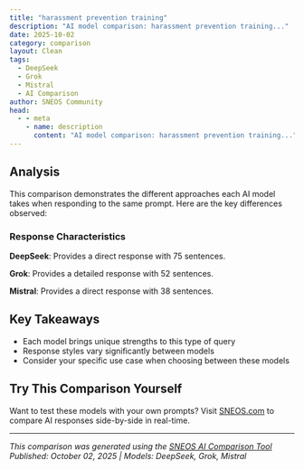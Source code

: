 ```yaml
---
title: "harassment prevention training"
description: "AI model comparison: harassment prevention training..."
date: 2025-10-02
category: comparison
layout: Clean
tags:
  - DeepSeek
  - Grok
  - Mistral
  - AI Comparison
author: SNEOS Community
head:
  - - meta
    - name: description
      content: "AI model comparison: harassment prevention training..."
---
```


<ChatComparison
  title="harassment prevention training"
  prompt="harassment prevention training"
  :responses='{"DeepSeek": "Of course. Harassment prevention training is a critical component of a healthy, safe, and legally compliant workplace. Here is a comprehensive overview covering its importance, key elements, best practices, and how to implement it effectively.\n\n### What is Harassment Prevention Training?\n\nHarassment prevention training is an educational program designed to inform employees and managers about what constitutes harassment, how to prevent it, how to report it, and the consequences for engaging in such behavior. It goes beyond just legal compliance to foster a respectful organizational culture.\n\n### Why is it So Important?\n\n1. **Legal Compliance and Liability Reduction:** In many jurisdictions (like California, New York, and Illinois), training is legally mandated for all employees and/or supervisors. Even where it\u0027s not, having a robust training program can protect the company from lawsuits by demonstrating a good-faith effort to prevent and correct harassment.\n2. **Creates a Safer Work Environment:** Training empowers employees by giving them a clear understanding of their rights and responsibilities, making them more likely to speak up and intervene.\n3. **Boosts Morale and Productivity:** A respectful workplace free from harassment leads to higher employee engagement, satisfaction, and retention. It reduces absenteeism and turnover.\n4. **Protects Company Reputation:** A company known for a toxic culture will struggle to attract and retain top talent and may face public relations crises.\n5. **Empowers Bystanders:** Modern training teaches employees how to be active bystanders, giving them the tools to safely intervene when they witness inappropriate behavior.\n\n---\n\n### Key Elements of Effective Training\n\nAn effective program is more than just a one-time video. It should be:\n\n#### 1. Comprehensive in Content\n* **Clear Definitions:** Explain what constitutes unlawful harassment, including **quid pro quo** (\u0022this for that\u0022) and **hostile work environment** harassment.\n* **Protected Characteristics:** Cover all categories protected by law (e.g., sex, race, religion, age, disability, sexual orientation, gender identity).\n* **Examples and Scenarios:** Use realistic, relatable examples that go beyond the obvious. Include subtler forms of harassment like microaggressions, exclusion, and off-color jokes.\n* **The Role of Bystanders:** Teach the \u0022See Something, Say Something\u0022 mentality and provide practical intervention techniques (e.g., the \u0022Distract, Delegate, Document\u0022 model).\n* **Retaliation is Prohibited:** Emphasize that retaliation against anyone who reports harassment or participates in an investigation is strictly forbidden and will result in discipline.\n* **Reporting Procedures:** Clearly outline multiple, accessible reporting channels (e.g., manager, HR, anonymous hotline). Assure confidentiality to the extent possible.\n\n#### 2. Tailored to the Audience\n* **Employee Training:** Focuses on recognition, reporting, and bystander intervention.\n* **Manager/Supervisor Training:** This is more in-depth. Managers must know:\n * Their **legal duty to report** any harassment they observe or learn about.\n * How to **respond appropriately** to a complaint (listen, don\u0027t judge, don\u0027t retaliate, and immediately report to HR).\n * The basics of a proper **investigation process**.\n * How to model respectful behavior and set the cultural tone for their team.\n\n#### 3. Engaging and Interactive\n* Move beyond a passive lecture or video. Use:\n * **Case studies** and group discussions.\n * **Interactive quizzes** and polls.\n * **Branching scenarios** where learners choose their own path and see the consequences of their decisions.\n\n#### 4. Ongoing, Not a One-Time Event\n* **Initial Training:** For all new hires.\n* **Refresher Training:** Conducted annually or biennially to reinforce concepts and update on legal changes.\n* **Reinforcement:** Use newsletters, posters, and team meetings to keep the conversation alive.\n\n#### 5. Supported by Leadership\n* The most critical element. The message must come from the top. Executives and senior leaders must visibly champion the training, participate in it, and consistently model the behavior it promotes.\n\n---\n\n### Best Practices for Implementation\n\n1. **Develop a Clear Anti-Harassment Policy First:** The training should be based on a well-written, easily accessible policy that everyone has acknowledged receiving.\n2. **Use a Mix of Formats:** Combine in-person sessions (great for discussion) with high-quality online modules (great for scalability and consistency).\n3. **Choose the Right Trainer:** Whether internal (HR, Legal) or external (consultants), the trainer must be credible, knowledgeable, and able to handle sensitive questions.\n4. **Make it Practical, Not Just Theoretical:** Focus on \u0022what should you DO?\u0022 rather than just \u0022what is the law?\u0022\n5. **Track Participation and Comprehension:** Keep meticulous records of who completed the training. Use assessments to ensure key concepts are understood.\n6. **Solicit Feedback:** Ask employees for feedback on the training to continuously improve it.\n\n---\n\n### Common Mistakes to Avoid\n\n* **\u0022Check-the-Box\u0022 Mentality:** Treating training as a mere legal requirement to be completed, rather than a cultural initiative.\n* **Too Much Legalese:** Overwhelming employees with statutes and case law instead of practical guidance.\n* **Only Focusing on Sexual Harassment:** Harassment based on race, religion, and other protected characteristics is just as prevalent and damaging.\n* **Ignoring the \u0022Power Dynamic\u0022:** Failing to address that harassment often involves an imbalance of power, not just between a supervisor and subordinate, but also between senior and junior employees, or between different departments.\n* **One-Size-Fits-All Approach:** A global company needs to consider cultural nuances and different legal standards in various regions.\n\nBy investing in thoughtful, comprehensive, and ongoing harassment prevention training, an organization does more than just mitigate risk\u2014it builds a foundation of respect that drives success.", "Grok": "Harassment prevention training is an educational program designed to inform employees, students, or other individuals about what constitutes harassment, how to recognize it, and how to prevent or address it in a workplace, school, or other environment. The goal of such training is to create a safe, respectful, and inclusive environment while reducing the risk of harassment and ensuring compliance with legal and organizational policies.\n\n### Key Components of Harassment Prevention Training\n1. **Definition of Harassment**:\n - Explains what harassment is, including different types such as:\n - **Sexual Harassment**: Unwelcome sexual advances, requests for sexual favors, or other conduct of a sexual nature that creates a hostile or uncomfortable environment.\n - **Workplace Harassment**: Bullying, discrimination, or hostile behavior based on race, gender, religion, disability, age, or other protected characteristics.\n - Clarifies the difference between harassment and other behaviors, such as constructive criticism or consensual interactions.\n\n2. **Legal Framework**:\n - Covers applicable laws and regulations, such as Title VII of the Civil Rights Act of 1964 in the U.S., which prohibits workplace discrimination and harassment, or similar laws in other countries.\n - Highlights the consequences of harassment, including legal liability for individuals and organizations.\n\n3. **Examples and Scenarios**:\n - Provides real-life or hypothetical examples of harassment to help participants recognize inappropriate behavior.\n - Discusses subtle forms of harassment, such as microaggressions or inappropriate comments, as well as overt behaviors like physical intimidation.\n\n4. **Prevention Strategies**:\n - Educates participants on how to avoid engaging in harassing behavior.\n - Encourages bystander intervention\u2014teaching individuals how to speak up or report inappropriate behavior they witness.\n - Promotes respectful communication and cultural sensitivity.\n\n5. **Reporting Mechanisms**:\n - Outlines how to report harassment, including the organization\u2019s policies, chain of command, or anonymous reporting options.\n - Emphasizes the importance of prompt reporting and the protection against retaliation for those who report.\n\n6. **Roles and Responsibilities**:\n - Clarifies the responsibilities of employees, managers, and HR personnel in preventing and addressing harassment.\n - Highlights the role of leadership in fostering a harassment-free environment.\n\n7. **Consequences of Harassment**:\n - Discusses potential disciplinary actions for harassers, ranging from warnings to termination, depending on the severity of the behavior.\n - Explains the impact of harassment on victims, workplaces, and overall morale.\n\n### Why Harassment Prevention Training is Important\n- **Compliance with Laws**: Many jurisdictions require organizations to conduct harassment prevention training (e.g., California and New York in the U.S. mandate annual training for employees).\n- **Reducing Risk**: Training helps mitigate legal and financial risks associated with harassment lawsuits or complaints.\n- **Fostering a Positive Environment**: It promotes respect, diversity, and inclusion, improving workplace morale and productivity.\n- **Empowering Individuals**: Equips participants with the knowledge and tools to address or prevent harassment effectively.\n\n### Delivery Methods\n- **In-Person Training**: Workshops or seminars led by HR professionals, legal experts, or certified trainers.\n- **Online Training**: E-learning modules that allow participants to complete the training at their own pace, often with quizzes or interactive scenarios.\n- **Hybrid Approach**: Combines online learning with in-person discussions or Q\u0026A sessions.\n\n### Best Practices for Effective Training\n- **Tailor Content**: Customize the training to the specific needs, culture, and policies of the organization or group.\n- **Engage Participants**: Use interactive elements like role-playing, case studies, or discussions to make the training more relatable.\n- **Regular Updates**: Conduct training annually or biannually to reinforce concepts and address new challenges or laws.\n- **Confidentiality**: Ensure participants feel safe discussing sensitive topics without fear of judgment or retaliation.\n- **Leadership Involvement**: Encourage managers and executives to participate actively to set a tone of accountability and seriousness.\n\n### Legal Requirements (U.S. Example)\nIn the U.S., certain states have specific mandates:\n- **California**: Requires employers with 5 or more employees to provide at least 2 hours of sexual harassment prevention training to supervisors and 1 hour to non-supervisory employees every 2 years (under AB 1825 and SB 1343).\n- **New York**: Mandates annual sexual harassment training for all employees, including interactive elements and information on complaint processes.\n\nIf you\u2019re looking for specific resources or training programs, many organizations offer customizable solutions, such as:\n- Online platforms like EverFi, Traliant, or Kantola Training.\n- Consulting firms specializing in workplace culture and compliance.\n\nWould you like more information on a specific aspect of harassment prevention training, such as legal requirements in a particular region, or recommendations for training providers?", "Mistral": "Harassment prevention training is a critical component of creating a safe, respectful, and inclusive workplace. It aims to educate employees about what constitutes harassment, the legal implications, and the steps to take if they witness or experience harassment. Here are some key elements typically included in harassment prevention training:\n\n### 1. **Definition of Harassment**\n - **Types of Harassment:** Sexual harassment, racial harassment, religious harassment, etc.\n - **Forms of Harassment:** Verbal, physical, visual, and non-verbal.\n - **Examples:** Inappropriate comments, unwanted physical contact, offensive jokes, etc.\n\n### 2. **Legal Framework**\n - **Laws and Regulations:** Overview of federal, state, and local laws related to harassment.\n - **Consequences:** Legal and organizational penalties for harassment.\n\n### 3. **Company Policies**\n - **Anti-Harassment Policy:** Clear guidelines on what is considered harassment within the organization.\n - **Reporting Procedures:** Steps to report harassment, including confidentiality and protection from retaliation.\n\n### 4. **Bystander Intervention**\n - **Recognizing Harassment:** How to identify harassment when it occurs.\n - **Intervention Techniques:** Strategies for safely intervening when witnessing harassment.\n\n### 5. **Respectful Communication**\n - **Professional Conduct:** Best practices for maintaining a respectful and professional workplace.\n - **Inclusive Language:** Using language that is inclusive and respectful of all individuals.\n\n### 6. **Scenario-Based Learning**\n - **Real-Life Examples:** Case studies and scenarios to illustrate different forms of harassment.\n - **Role-Playing:** Practical exercises to help employees understand and respond to harassment situations.\n\n### 7. **Resources and Support**\n - **Employee Assistance Programs (EAPs):** Information on available support services.\n - **External Resources:** Contact information for legal aid, counseling services, and other support organizations.\n\n### 8. **Managerial Responsibilities**\n - **Leadership Role:** The importance of managers setting a positive example.\n - **Handling Complaints:** Procedures for managers to follow when a harassment complaint is made.\n\n### 9. **Prevention Strategies**\n - **Creating a Positive Culture:** Strategies for fostering a respectful and inclusive workplace.\n - **Continuous Education:** Ongoing training and awareness programs to reinforce anti-harassment policies.\n\n### 10. **Evaluation and Feedback**\n - **Assessment:** Quizzes or tests to ensure understanding of the material.\n - **Feedback Mechanism:** Opportunities for employees to provide feedback on the training and suggest improvements.\n\n### Implementation Tips:\n- **Regular Updates:** Ensure that training materials are regularly updated to reflect changes in laws and best practices.\n- **Interactive Sessions:** Use interactive methods such as group discussions, role-playing, and quizzes to engage participants.\n- **Accessibility:** Make training accessible to all employees, including those with disabilities, and offer it in multiple languages if necessary.\n- **Documentation:** Keep records of training completion to demonstrate compliance with legal requirements.\n\nBy providing comprehensive harassment prevention training, organizations can foster a safer and more respectful workplace environment, reduce the risk of legal issues, and improve overall employee morale and productivity."}' 
  published-date="01:56"
/>

## Analysis

This comparison demonstrates the different approaches each AI model takes when responding to the same prompt. Here are the key differences observed:

### Response Characteristics

**DeepSeek**: Provides a direct response with 75 sentences. 

**Grok**: Provides a detailed response with 52 sentences. 

**Mistral**: Provides a direct response with 38 sentences. 

## Key Takeaways

- Each model brings unique strengths to this type of query
- Response styles vary significantly between models
- Consider your specific use case when choosing between these models

## Try This Comparison Yourself

Want to test these models with your own prompts? Visit [SNEOS.com](https://sneos.com) to compare AI responses side-by-side in real-time.

---

*This comparison was generated using the [SNEOS AI Comparison Tool](https://sneos.com)*
*Published: October 02, 2025 | Models: DeepSeek, Grok, Mistral*
